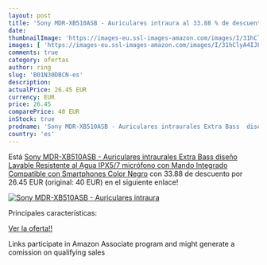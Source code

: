 ```yaml
---
layout: post
title: 'Sony MDR-XB510ASB - Auriculares intraura al 33.88 % de descuento'
date: 
thumbnailImage: 'https://images-eu.ssl-images-amazon.com/images/I/31hClyA4IJL._SL200_.jpg'
images: [ 'https://images-eu.ssl-images-amazon.com/images/I/31hClyA4IJL._SL200_.jpg' ]
comments: true
category: ofertas
author: ring
slug: 'B01N30DBCN-es'
description:
actualPrice: 26.45 EUR
currency: EUR
price: 26.45
comparePrice: 40 EUR
inStock: true
prodname: 'Sony MDR-XB510ASB - Auriculares intraurales Extra Bass  diseño Lavable Resistente al Agua IPX5/7  micrófono con Mando Integrado Compatible con Smartphones  Color Negro'
country: 'es'
---
```


Está [Sony MDR-XB510ASB - Auriculares intraurales Extra Bass  diseño Lavable Resistente al Agua IPX5/7  micrófono con Mando Integrado Compatible con Smartphones  Color Negro](https://www.amazon.es/dp/B01N30DBCN/?tag=tolees-21) con 33.88 de descuento por 26.45 EUR (original: 40 EUR) en el siguiente enlace!

[![Sony MDR-XB510ASB - Auriculares intraura](https://images-eu.ssl-images-amazon.com/images/I/31hClyA4IJL._SL200_.jpg)](https://www.amazon.es/dp/B01N30DBCN/?tag=tolees-21)

Principales características:


[Ver la oferta!!](https://www.amazon.es/dp/B01N30DBCN/?tag=tolees-21)

Links participate in Amazon Associate program and might generate a comission on qualifying sales


